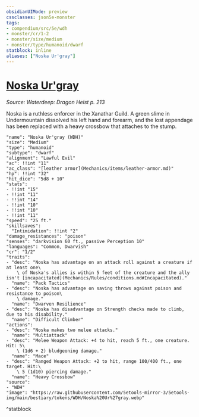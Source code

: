 ```yaml
---
obsidianUIMode: preview
cssclasses: json5e-monster
tags:
- compendium/src/5e/wdh
- monster/cr/1-2
- monster/size/medium
- monster/type/humanoid/dwarf
statblock: inline
aliases: ["Noska Ur'gray"]
---
```

# [Noska Ur'gray](Mechanics\bestiary\npc/noska-urgray-wdh.md)
*Source: Waterdeep: Dragon Heist p. 213*  

Noska is a ruthless enforcer in the Xanathar Guild. A green slime in Undermountain dissolved his left hand and forearm, and the lost appendage has been replaced with a heavy crossbow that attaches to the stump.

```statblock
"name": "Noska Ur'gray (WDH)"
"size": "Medium"
"type": "humanoid"
"subtype": "dwarf"
"alignment": "Lawful Evil"
"ac": !!int "11"
"ac_class": "[leather armor](Mechanics/items/leather-armor.md)"
"hp": !!int "32"
"hit_dice": "5d8 + 10"
"stats":
- !!int "15"
- !!int "11"
- !!int "14"
- !!int "10"
- !!int "10"
- !!int "11"
"speed": "25 ft."
"skillsaves":
  "Intimidation": !!int "2"
"damage_resistances": "poison"
"senses": "darkvision 60 ft., passive Perception 10"
"languages": "Common, Dwarvish"
"cr": "1/2"
"traits":
- "desc": "Noska has advantage on an attack roll against a creature if at least one\
    \ of Noska's allies is within 5 feet of the creature and the ally isn't [incapacitated](Mechanics/Rules/conditions.md#Incapacitated)."
  "name": "Pack Tactics"
- "desc": "Noska has advantage on saving throws against poison and resistance to poison\
    \ damage."
  "name": "Dwarven Resilience"
- "desc": "Noska has disadvantage on Strength checks made to climb, due to his disability."
  "name": "Difficult Climber"
"actions":
- "desc": "Noska makes two melee attacks."
  "name": "Multiattack"
- "desc": "Melee Weapon Attack: +4 to hit, reach 5 ft., one creature. Hit: 5\
    \ (1d6 + 2) bludgeoning damage."
  "name": "Mace"
- "desc": "Ranged Weapon Attack: +2 to hit, range 100/400 ft., one target. Hit:\
    \ 5 (1d10) piercing damage."
  "name": "Heavy Crossbow"
"source":
- "WDH"
"image": "https://raw.githubusercontent.com/5etools-mirror-3/5etools-img/main/bestiary/tokens/WDH/Noska%20Ur%27gray.webp"
```
^statblock